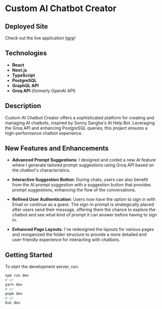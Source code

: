 # Custom AI Chatbot Creator

## Deployed Site

Check out the live application [here](https://custom-chatbots.vercel.app/login)!

## Technologies

- **React**
- **Next.js**
- **TypeScript**
- **PostgreSQL**
- **GraphQL API**
- **Groq API** (formerly OpenAI API)

## Description

Custom AI Chatbot Creator offers a sophisticated platform for creating and managing AI chatbots, inspired by Sonny Sangha's AI Help Bot. Leveraging the Groq API and enhancing PostgreSQL queries, this project ensures a high-performance chatbot experience.

## New Features and Enhancements
  
- **Advanced Prompt Suggestions**: I designed and coded a new AI feature where I generate tailored prompt suggestions using Groq API based on the chatbot's characteristics.
  
- **Interactive Suggestion Button**: During chats, users can also benefit from the AI prompt suggestion with a suggestion button that provides prompt suggestions, enhancing the flow of the conversations.

- **Refined User Authentication**: Users now have the option to sign in with Email or continue as a guest. The sign-in prompt is strategically placed after users send their message, offering them the chance to explore the chatbot and see what kind of prompt it can answer before having to sign in.
  
- **Enhanced Page Layouts**: I've redesigned the layouts for various pages and reorganized the folder structure to provide a more detailed and user-friendly experience for interacting with chatbots.

## Getting Started

To start the development server, run:

```bash
npm run dev
# or
yarn dev
# or
pnpm dev
# or
bun dev
